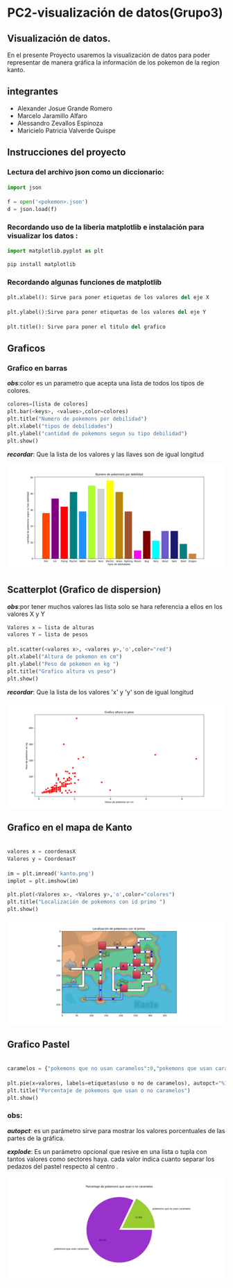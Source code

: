 # PC2-visualización de datos(Grupo3)
## Visualización de datos.
En el presente Proyecto  usaremos la visualización de datos para poder representar de manera gráfica la información de los pokemon de la region kanto.
## integrantes
* Alexander Josue Grande Romero
* Marcelo Jaramillo Alfaro
* Alessandro Zevallos Espinoza
* Maricielo Patricia Valverde Quispe	

## Instrucciones del proyecto
### Lectura del archivo json como un diccionario:
```py
import json

f = open('<pokemon>.json')
d = json.load(f)
```
### Recordando uso de la liberia matplotlib e instalación para visualizar los datos :
```py
import matplotlib.pyplot as plt
```

```sh
pip install matplotlib
```

### Recordando algunas funciones de matplotlib
```py
plt.xlabel(): Sirve para poner etiquetas de los valores del eje X

plt.ylabel():Sirve para poner etiquetas de los valores del eje Y

plt.title(): Sirve para poner el titulo del grafico
```

## Graficos
###  Grafico en barras
***obs***:color es un parametro que acepta una lista de todos los tipos de colores.

```py
colores=[lista de colores]
plt.bar(<keys>, <values>,color=colores)
plt.title("Numero de pokemons por debilidad")
plt.xlabel("tipos de debilidades")
plt.ylabel("cantidad de pokemons segun su tipo debilidad")
plt.show()
```
***recordar***: Que la lista de los valores y las llaves son de igual longitud

![](https://github.com/Grande1996/PC2-Trabajodevisualizaci-n-Grupo3-/blob/main/Figure_1.png)

## Scatterplot (Grafico de dispersion)
  ***obs***:por tener muchos valores las lista solo se hara referencia a ellos en los valores X y Y

```py
Valores x = lista de alturas
valores Y = lista de pesos

plt.scatter(<valores x>, <valores y>,'o',color="red")
plt.xlabel("Altura de pokemon en cm")
plt.ylabel("Peso de pokemon en kg ")
plt.title("Grafico altura vs peso")
plt.show()
```
***recordar***: Que la lista de los valores  'x' y 'y' son de igual longitud

![](https://github.com/Grande1996/PC2-Trabajodevisualizaci-n-Grupo3-/blob/main/Figure_2.png)

## Grafico en el mapa de Kanto
```py

valores x = coordenasX
Valores y = CoordenasY

im = plt.imread('kanto.png')
implot = plt.imshow(im)
```
```py
plt.plot(<Valores x>, <Valores y>,'o',color="colores")
plt.title("Localización de pokemons con id primo ")
plt.show()
```


![](https://github.com/Grande1996/PC2-Trabajodevisualizaci-n-Grupo3-/blob/main/Figure_3.png)

## Grafico Pastel
```py

caramelos = {"pokemons que no usan caramelos":0,"pokemons que usan caramelos":0}

plt.pie(x=valores, labels=etiquetas(uso o no de caramelos), autopct="%1.1f%%",explode= (0.1,0),colors=colores)
plt.title("Porcentaje de pokemons que usan o no caramelos")
plt.show()
```
### obs:
  ***autopct***: es un parámetro sirve para mostrar los valores porcentuales de las partes de la gráfica.
  
  ***explode***: Es un parámetro opcional que resive en una lista o tupla con tantos valores como sectores haya. cada valor indica cuanto separar los pedazos del pastel respecto al   centro .
  
![](https://github.com/Grande1996/PC2-Trabajodevisualizaci-n-Grupo3-/blob/main/Figure_4.png)
